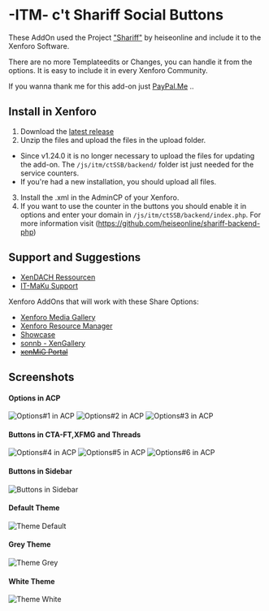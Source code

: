 # -ITM- c't Shariff Social Buttons

These AddOn used the Project ["Shariff"](https://github.com/heiseonline/shariff) by heiseonline and include it to the Xenforo Software.

There are no more Templateedits or Changes, you can handle it from the options. It is easy to include it in every Xenforo Community.

If you wanna thank me for this add-on just [PayPal.Me](https://www.paypal.me/itmaku) ..

## Install in Xenforo
1. Download the [latest release](https://github.com/McAtze/-ITM-ctShariffSocialButtons/releases/latest)
2. Unzip the files and upload the files in the upload folder.
  * Since v1.24.0 it is no longer necessary to upload the files for updating the add-on. The `/js/itm/ctSSB/backend/` folder ist just needed for the service counters.
  * If you're had a new installation, you should upload all files.
3. Install the .xml in the AdminCP of your Xenforo.
4. If you want to use the counter in the buttons you should enable it in options and enter your domain in `/js/itm/ctSSB/backend/index.php`. For more information visit (https://github.com/heiseonline/shariff-backend-php)

## Support and Suggestions
* [XenDACH Ressourcen](http://www.xendach.de/resources/itm-ct-shariff-social-buttons.248/)
* [IT-MaKu Support](https://www.it-maku.com/products/itm-ct-shariff-social-buttons.4/)

Xenforo AddOns that will work with these Share Options:
  * [Xenforo Media Gallery](https://xenforo.com/purchase/)
  * [Xenforo Resource Manager](https://xenforo.com/purchase/)
  * [Showcase](http://xenaddons.com/store-products/showcase/)
  * [sonnb - XenGallery](http://www.sonnb.com/purchases/sonnb-xengallery-xenforo-gallery.1/)
  * ~~[xenMiG Portal](http://www.xendach.de/resources/xenmig-portal.228/)~~

## Screenshots
#### Options in ACP
![Options#1 in ACP](https://maxcdn.it-maku.com/git/shariff/Options-1.png)
![Options#2 in ACP](https://maxcdn.it-maku.com/git/shariff/Options-2.png)
![Options#3 in ACP](https://maxcdn.it-maku.com/git/shariff/Options-3.png)
#### Buttons in CTA-FT,XFMG and Threads
![Options#4 in ACP](https://maxcdn.it-maku.com/git/shariff/Below-Thread.png)
![Options#5 in ACP](https://maxcdn.it-maku.com/git/shariff/CTA-Featured-Thread.png)
![Options#6 in ACP](https://maxcdn.it-maku.com/git/shariff/XFMG-Image.png)
#### Buttons in Sidebar
![Buttons in Sidebar](https://maxcdn.it-maku.com/git/shariff/Sidebar.png)
#### Default Theme
![Theme Default](https://maxcdn.it-maku.com/git/shariff/Theme_default.png)
#### Grey Theme
![Theme Grey](https://maxcdn.it-maku.com/git/shariff/Theme_grey.png)
#### White Theme
![Theme White](https://maxcdn.it-maku.com/git/shariff/Theme_white.png)
